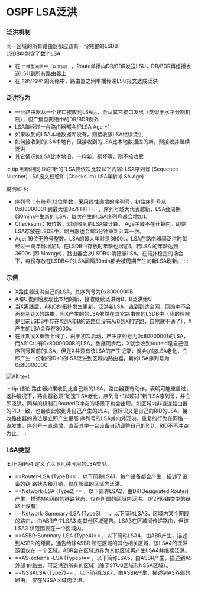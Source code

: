 # OSPF LSA泛洪

### 泛洪机制
同一区域的所有路由器都应该有一份完整的LSDB  
LSDB中包含了数个LSA  
- 在 <code>广播型网络中（以太网）</code> ，Route单播向DR/BDR发送LSU，DR/BDR再组播发送LSU到所有路由器上
- 在 <code>P2P/P2MP</code> 的网络中，路由器之间单播传递LSU报文达成泛洪  

### 泛洪行为
- 一台路由器从一个接口接收到LSA后，会从其它接口发出（类似于水平分割机制），但广播型网络中的DR/BDR例外  
- LSA每经过一台路由器都会把LSA Age +1  
- 如果收到的LSA本地数据库没有，则接收该LSA继续泛洪   
- 如何接收到的LSA本地有，但接收到的LSA比本地数据库的新，则接收并继续泛洪  
- 其它情况如LSA比本地旧，一样新，损坏等，则不接收受  

::: tip 判断相同ID的“新的”LSA要依次比较以下内容:
LSA序列号 (Sequence Number)
LSA报文校验和 (Checksum)
LSA年龄 (LSA Age)

说明如下:
- 序列号：有符号32位整数，采用线性递增的序列号，初始序列号从0x80000001 到最大值0x7FFFFFFF，序列号越大代表越新，LSA会周期(30min)产生新的 LSA，每次产生的LSA序列号都会增加1.
- Checksum：16位数，对刚收到的LSA做计算， Age字域不在计算内。即使LSA存放在LSDB中，路由器也会每5分钟重新计算一次。
- Age: 16位无符号整数。LSA的最大年龄是3600s，LSA在路由器间泛洪时每经过一跳年龄增加1，在LSDB中存放时年龄也增加1。若LSA 的年龄达到3600s (即 Maxage)，路由器会从LSDB中清除该LSA。在拓扑稳定的场合下，每份存放在LSDB中的LSA间隔30min都会被周期产生的新LSA刷新。
:::

### 示例
- X路由器泛洪自己的LSA，其序列号为0x8000000B  
- A和C收到后发现比本地的新，接收继续泛洪给B，B泛洪给C  
- 当X离线后，A和C的拓扑发生更新，泛洪新LSA，直到到达全网，网络中不会再有到达X的路由，但X产生的的LSA依然在其它路由器的LSDB中（我的理解是目前LSDB中存在X到A和B的链路但没有A/B到X的链路，自然就不通了），X产生的LSA会存在3600s    
- 在此期间X重新上线了，由于初次启动，产生序列号为0x80000001的LSA，而A和C中有0x8000000B的LSA，数据同步后，X就会收到routeid是自己但序列号超前的LSA，但是X并没有该LSA的产生记录，就会加速LSA老化，立即产生一份新的ID+1的LSA泛洪到区域内路由器，新的LSA序列号为0x8000000C

![Alt text](/img/IMG_20231102_214230.jpg)

::: tip 结论
路由器如果收到比自己新的LSA，路由器要有动作，表明可能重启过，这种情况下，路由器必须“加速”LSA老化，序列号+1以超过“新”LSA序列号，并立即泛洪。同样的机制在RouterID冲突的场景下也会出现。如区域内非直连路由器的RID一致，也会彼此收到非自己产生的LSA，但标识又是自己的RID的LSA，接收路由器的做法是立即产生更高 序列号的LSA并向外泛洪。重复的行为在网络一直发生，序列号一直递增，直至其中一台设备自动调整自己的RID，RID不再冲突为止。
:::

### LSA类型
IETF为IPv4 定义了以下几种可用的LSA类型。
-  ==Router-LSA (Type1)== ，以下简称LSA1，每个设备都会产生，描述了设备的链 路状态和开销，仅在所属的区域内泛洪。
-  ==Network-LSA (Type2)== ，以下简称LSA2，由DR(Designated Router)产生，描述MA网络的链路状态，仅在所属的区域内泛洪。（P2P网络类型的链路上没有）
-  ==Network-Summary-LSA (Type3)== ，以下简称LSA3，区域内某个网段的路由， 由ABR产生LSA3 向其他区域通告。LSA3在区域间传递路由，但该LSA3 洪范围仅在一个区域内。
-  ==ASBR-Summary-LSA (Type4)== ，以下简称LSA4，由ABR产生，描述到ASBR 的距离，通告给除ASBR 所在区域的其他相关区域，该LSA4的泛洪范围仅在 一个区域。ABR会在区域边界为其他区域再产生LSA4并继续泛洪。
-  ==AS-external-LSA (Type5)== ，以下简称LSA5，由ASBR产生，描述到AS外部 的路由，可泛洪到所有的区域（除了STUB区域和NSSA区域）。
-  ==NSSALSA (Type7)== ，以下简称LSA7，由ASBR产生，描述到AS外部的路由， 仅在NSSA区域内泛洪。